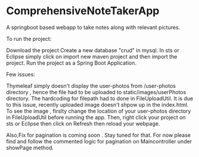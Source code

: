 # ComprehensiveNoteTakerApp
A springboot based webapp to take notes along with relevant pictures.

To run the project:

Download the project
Create a new database "crud" in mysql.
In sts or Eclipse simply click on import new maven project and then import the project.
Run the project as a Spring Boot Application.

Few issues:

Thymeleaf simply doesn't display the user-photos from /user-photos directory , hence the file had to be uploaded to static/images/userPhotos directory. The hardcoding for filepath had to done in FileUploadUtil. It is due to this issue, recently uploaded image doesn't shpow up in the index.html. To see the image , firslty change the location of your user-photos directory in FileUploadUtil before running the app. Then, right click your project on sts or Eclipse then click on Refresh then reload your webpage.

Also,Fix for pagination is coming soon . Stay tuned for that. For now please find and follow the commented logic for pagination on Maincontroller under showPage method.
